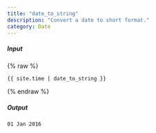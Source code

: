 ```yaml
---
title: "date_to_string"
description: "Convert a date to short format."
category: Date
---
```

##### Input
{% raw %}
~~~liquid
{{ site.time | date_to_string }}
~~~
{% endraw %}

##### Output

~~~html
01 Jan 2016
~~~
